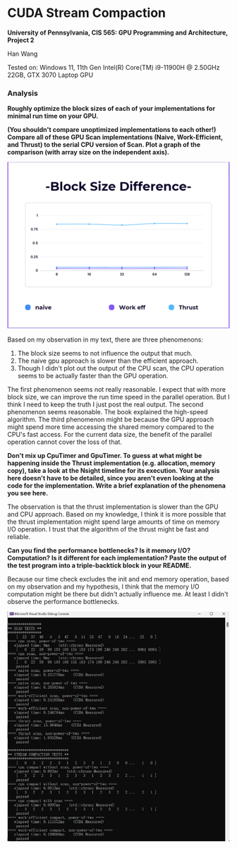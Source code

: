 CUDA Stream Compaction
======================

**University of Pennsylvania, CIS 565: GPU Programming and Architecture, Project 2**

Han Wang

Tested on: Windows 11, 11th Gen Intel(R) Core(TM) i9-11900H @ 2.50GHz 22GB, GTX 3070 Laptop GPU

### Analysis
**Roughly optimize the block sizes of each of your implementations for minimal run time on your GPU.**

**(You shouldn't compare unoptimized implementations to each other!)
Compare all of these GPU Scan implementations (Naive, Work-Efficient, and Thrust) to the serial CPU version of Scan. Plot a graph of the comparison (with array size on the independent axis).**

![Unlock FPS](img/graph1.png)

Based on my observation in my text, there are three phenomenons:
1. The block size seems to not influence the output that much.
2. The naive gpu approach is slower than the efficient approach.
3. Though I didn't plot out the output of the CPU scan, the CPU operation seems to be actually faster than the GPU operation.

The first phenomenon seems not really reasonable. I expect that with more block size, we can improve the run time speed in the parallel operation. But I think I need to keep the truth I just  post the real output. The second phenomenon seems reasonable. The book explained the high-speed algorithm. The third phenomenon might be because the GPU approach might spend more time accessing the shared memory compared to the CPU's fast access. For the current  data size, the benefit of the parallel operation cannot cover the loss of that.


**Don't mix up CpuTimer and GpuTimer.
To guess at what might be happening inside the Thrust implementation (e.g. allocation, memory copy), take a look at the Nsight timeline for its execution. Your analysis here doesn't have to be detailed, since you aren't even looking at the code for the implementation.
Write a brief explanation of the phenomena you see here.**

The observation is that the thrust implementation is slower than the GPU and CPU approach. Based on my knowledge, I think it is more possible that the thrust implementation might spend large amounts of time on memory I/O operation. I trust that the algorithm of the thrust might be fast and reliable.



**Can you find the performance bottlenecks? Is it memory I/O? Computation? Is it different for each implementation?
Paste the output of the test program into a triple-backtick block in your README.**

Because our time check excludes the init and end memory operation, based on my observation and my hypothesis, I think that the memory I/O computation might be there but didn't actually influence me. At least I didn't observe the performance bottlenecks.

![Unlock FPS](img/output.png)
